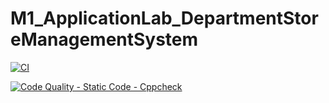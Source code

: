 # M1_ApplicationLab_DepartmentStoreManagementSystem
[![CI](https://github.com/Pradnya579/M1_ApplicationLab_DepartmentStoreManagementSystem/actions/workflows/main.yml/badge.svg)](https://github.com/Pradnya579/M1_ApplicationLab_DepartmentStoreManagementSystem/actions/workflows/main.yml)


[![Code Quality - Static Code - Cppcheck](https://github.com/Pradnya579/M1_ApplicationLab_DepartmentStoreManagementSystem/actions/workflows/codequality.yml/badge.svg)](https://github.com/Pradnya579/M1_ApplicationLab_DepartmentStoreManagementSystem/actions/workflows/codequality.yml)
